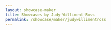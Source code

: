 ```yaml
---
layout: showcase-maker
title: Showcases by Judy Williment-Ross
permalink: /showcase/maker/judywillimentross
---
```

